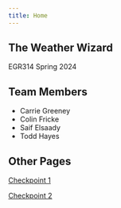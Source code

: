 ```yaml
---
title: Home
---
```


## The Weather Wizard

EGR314
Spring 2024

## Team Members

* Carrie Greeney
* Colin Fricke
* Saif Elsaady
* Todd Hayes

## Other Pages
[Checkpoint 1](/checkpoint_1.md)

[Checkpoint 2](/checkpoint_2.md)
